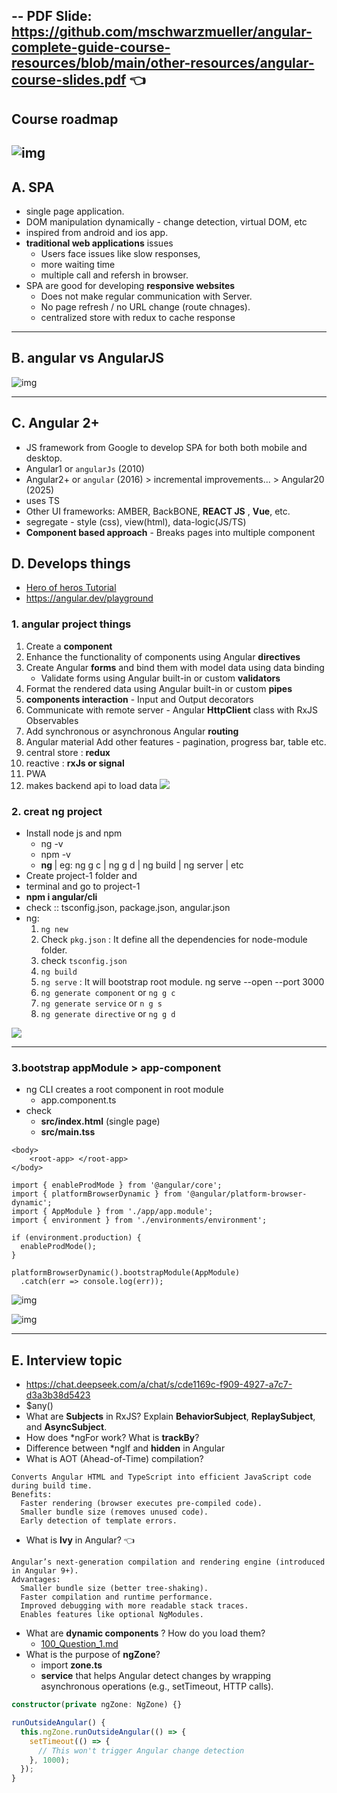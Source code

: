 -- PDF Slide: https://github.com/mschwarzmueller/angular-complete-guide-course-resources/blob/main/other-resources/angular-course-slides.pdf :point_left:
---
## Course roadmap
![img](./assets/kickoff/1.jpg)
---
## A. SPA 
- single page application.
- DOM manipulation dynamically - change detection, virtual DOM, etc
- inspired from android and ios app.
- **traditional web applications** issues
  - Users face issues like slow responses, 
  - more waiting time 
  - multiple call and refersh in browser.
- SPA are good for developing **responsive websites**
  - Does not make regular communication with Server.
  - No page refresh / no URL change (route chnages).
  - centralized store with redux to cache response
---
## B. angular vs AngularJS
![img](./assets/kickoff/2.jpg)

---
## C. Angular 2+
- JS framework from Google to develop SPA for both both mobile and desktop.
- Angular1 or `angularJs` (2010) 
- Angular2+ or `angular` (2016) >  incremental improvements... >  Angular20 (2025)
- uses TS
- Other UI frameworks: AMBER, BackBONE, **REACT JS** , **Vue**, etc.
- segregate - style (css), view(html), data-logic(JS/TS)
- **Component based approach** - Breaks pages into multiple component

## D. Develops things
- [Hero of heros Tutorial](https://angular.io/tutorial)
- https://angular.dev/playground
### 1. angular project things
  1. Create a **component** 
  2. Enhance the functionality of components using Angular **directives**
  3. Create Angular **forms** and bind them with model data using data binding 
     - Validate forms using Angular built-in or custom **validators**
  5. Format the rendered data using Angular built-in or custom **pipes**
  6. **components interaction** - Input and Output decorators
  7. Communicate with remote server - Angular **HttpClient** class with RxJS Observables
  8. Add synchronous or asynchronous Angular **routing**
  9. Angular material Add other features - pagination, progress bar, table etc.
  10. central store : **redux**
  11. reactive : **rxJs or signal**
  12. PWA 
  13. makes backend api to load data
  ![](./assets/000_1.PNG)


### 2. creat ng project
- Install node js and npm 
  - ng -v 
  - npm -v 
  - **ng <cli commands>** | eg: ng g c | ng g d | ng build | ng server | etc
- Create project-1 folder and 
- terminal and go to project-1
- **npm i angular/cli**
- check :: tsconfig.json, package.json, angular.json
- ng:
  1. `ng new` <proj1>
  2. Check `pkg.json` : It define all the dependencies for node-module folder.
  3. check `tsconfig.json`
  4. `ng build`
  5. `ng serve` : It will bootstrap root module. ng serve --open --port 3000
  6. `ng generate component` or `ng g c `
  7. `ng generate service` or `n g s`
  8. `ng generate directive` or `ng g d`

![](./assets/001_app-file.PNG)

---
### 3.bootstrap appModule > app-component

- ng CLI creates a root component in root module
  - app.component.ts
- check 
  - **src/index.html** (single page) 
  - **src/main.tss**
```
<body>
    <root-app> </root-app>
</body>
```

```
import { enableProdMode } from '@angular/core';
import { platformBrowserDynamic } from '@angular/platform-browser-dynamic';
import { AppModule } from './app/app.module';
import { environment } from './environments/environment';

if (environment.production) {
  enableProdMode();
}

platformBrowserDynamic().bootstrapModule(AppModule)
  .catch(err => console.log(err));

```

![img](https://github.com/lekhrajdinkar/NG6/blob/master/notes/assets/basic/3.JPG)

![img](./assets/basic/2.JPG)

---
## E. Interview topic
- https://chat.deepseek.com/a/chat/s/cde1169c-f909-4927-a7c7-d3a3b38d5423
- $any()
- What are **Subjects** in RxJS? Explain **BehaviorSubject**, **ReplaySubject**, and **AsyncSubject**.
- How does *ngFor work? What is **trackBy**?
- Difference between *ngIf and **hidden** in Angular
- What is AOT (Ahead-of-Time) compilation?
```
Converts Angular HTML and TypeScript into efficient JavaScript code during build time.
Benefits:
  Faster rendering (browser executes pre-compiled code).
  Smaller bundle size (removes unused code).
  Early detection of template errors.
```
- What is **Ivy** in Angular? :point_left:
```
Angular’s next-generation compilation and rendering engine (introduced in Angular 9+).
Advantages:
  Smaller bundle size (better tree-shaking).
  Faster compilation and runtime performance.
  Improved debugging with more readable stack traces.
  Enables features like optional NgModules.
```
- What are **dynamic components** ? How do you load them?
  - [100_Question_1.md](100_Question_1.md)
- What is the purpose of **ngZone**?
  - import **zone.ts**
  - **service** that helps Angular detect changes by wrapping asynchronous operations (e.g., setTimeout, HTTP calls).
```typescript
constructor(private ngZone: NgZone) {}

runOutsideAngular() {
  this.ngZone.runOutsideAngular(() => {
    setTimeout(() => {
      // This won't trigger Angular change detection
    }, 1000);
  });
}
```



